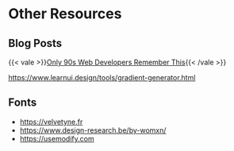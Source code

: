 # Other Resources

## Blog Posts

{{< vale >}}[Only 90s Web Developers Remember This](https://zachholman.com/posts/only-90s-developers/){{< /vale >}}

https://www.learnui.design/tools/gradient-generator.html

## Fonts

* https://velvetyne.fr
* https://www.design-research.be/by-womxn/
* https://usemodify.com